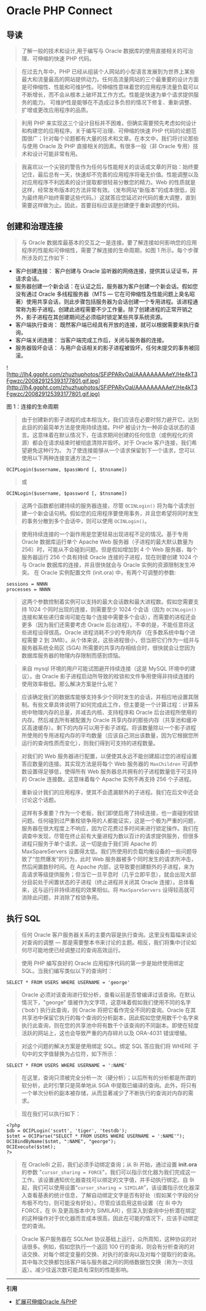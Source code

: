 # Oracle PHP Connect #
## 导读 ##
> 了解一般的技术和设计,用于编写与 Oracle 数据库的使用直接相关的可治理、可伸缩的快速 PHP 代码。

> 在过去九年中，PHP 已经从组装个人网站的小型语言发展到为世界上某些最大和流量最高的网站提供动力。任何高流量网站的三个最重要的设计方面是可伸缩性、性能和可维护性。可伸缩性意味着您的应用程序流量负载可以不断增长，而不会从根本上破坏其工作方式。性能是快速为单个请求提供服务的能力。 可维护性是能够在不造成过多负担的情况下修复、重新调整、扩增或更改应用程序的品质。

> 利用 PHP 来实现这三个设计目标并不困难，但确实需要预先考虑如何设计和构建您的应用程序。关于编写可治理、可伸缩的快速 PHP 代码的论题范围很广；针对每个论题都有大量的技术和文章。在本文中，我们将讨论那些与使用 Oracle 及 PHP 直接相关的因素。有很多一般（非 Oracle 专用）技术和设计可能非常有用。

> 我喜欢以一个尖锐的警告作为任何与性能相关的谈话或文章的开始：始终要记住，最后总有一天，快速却不完善的应用程序将毫无价值。性能调整以及对应用程序不利因素的设计提取都很轻易分散您的精力。Web 的性质就是这样，经常发布版本的方法非常有效。（发布网站“新版本”的成本很低，因为最终用户始终需要这些代码。）这就答应您延迟对代码的重大调整，直到需要这样做为止。因此，首要目标应该是创建便于重新调整的代码。
## 创建和治理连接 ##
> 与 Oracle 数据库最基本的交互之一是连接。要了解连接如何影响您的应用程序的性能和可伸缩性，需要了解连接的生命周期，如图 1 所示。每个步骤所涉及的工作如下：
  * 客户创建连接： 客户创建与 Oracle 监听器的网络连接，提供其认证证书，并请求会话。
  * 服务器创建一个新会话：在认证之后，服务器为客户创建一个新会话。假如您没有通过 Oracle 多线程服务器（MTS — 它在可伸缩性及性能问题上臭名昭著）使用共享会话，则此步骤包括服务器为会话创建一个专用进程。该进程通常称为影子进程。创建此进程需要不少工作量。除了创建进程的正常开销之外，影子进程在其创建期间还必须临时锁定某些共享系统资源。
  * 客户端执行查询： 既然客户端已经具有开放的连接，就可以根据需要来执行查询。
  * 客户端关闭连接： 当客户端完成工作后，关闭与服务器的连接。
  * 服务器毁坏会话： 与用户会话相关的影子进程被毁坏，任何未提交的事务被回滚。

![http://lh4.ggpht.com/zhuzhuphotos/SFiPPARvOaI/AAAAAAAAAeY/He4kT3Fgwzc/200829125393177801.gif.jpg](http://lh4.ggpht.com/zhuzhuphotos/SFiPPARvOaI/AAAAAAAAAeY/He4kT3Fgwzc/200829125393177801.gif.jpg)

图 1：连接的生命周期

> 由于创建新的影子进程的成本相当大，我们应该在必要时努力避开它。达到此目的的最简单方法是使用持续连接。PHP 被设计为一种非会话状态的语言。这意味着在默认情况下，在请求期间创建的任何信息（或例程化的资源）都会在请求结束时被彻底清除并毁坏。对于 Oracle 客户连接，我们希望避免这种行为。
> 为了使连接能够从一个请求保留到下一个请求，您可以使用以下两种连接变通方法之一：
```
OCIPLogin($username, $passWord [, $tnsname])
```
> 或
```
OCINLogin($username, $password [, $tnsname])
```

> 这两个函数都创建持续的服务器连接，尽管 `OCINLogin()` 将为每个请求创建一个新会话句柄。假如您的应用程序要使用事务，并且您希望将同时发生的事务分散到多个会话中，则可以使用 `OCINLogin()`。

> 使用持续连接的一个副作用是您更轻易出现进程不足的情况。基于专用 Oracle 数据库运行单个 Apache Web 服务器（子进程的最大默认数量为 256）时，可能从不会碰到问题。但是假如增加到 4 个 Web 服务器，每个服务器运行 256 个具有持续 Oracle 连接的子进程，现在则要创建 1024 个与 Oracle 数据库的连接，并且很快就会与 Oracle 实例的资源限制发生冲突。
> 在 Oracle 实例配置文件 (init.ora) 中，有两个可调整的参数:
```
sessions = NNNN
processes = NNNN
```
> 这两个参数控制着实例可以支持的最大会话数和最大进程数。假如您需要支持 1024 个同时出现的连接，则需要至少 1024 个会话（因为 `OCINLogin()` 连接和某些递归查询可能在每个连接中需要多个会话），而需要的进程还会更多（因为我们还需要考虑 Oracle 后台进程）。不幸的是，不能任意将这些进程设得很高。Oracle 进程消耗不少的专用内存（在多数系统中每个进程需要 2 到 3MB）。从个体来说，这些进程很小，但当把它们作为一组并与服务器系统全局区 (SGA) 所需要的共享内存相结合时，很快就会让您因为数据库服务器的物理内存限制而感到烦恼。

> 来自 mysql 环境的用户可能试图避开持续连接（这是 MySQL 环境中的建议）。由 Oracle 影子进程启动所导致的栓锁和文件争用使得非持续连接的使用效率极低。那么解决方案是什么呢？

> 应该确定我们的数据库能够支持多少个同时发生的会话，并相应地设置其限制。有些文章具体说明了如何完成此工作，但主要是一个计算过程：计算系统中物理内存的总量，并减去内核、支持程序和 Oracle 后台进程所使用的内存。然后减去所有被配置为 Oracle 共享内存的那些内存（共享池和缓冲区高速缓存）。剩下的内存可以用于影子进程。将该数量除以一个影子进程所使用的专用进程内存的平均数量（应该自己测出该数量，因为它根据您所运行的查询性质而变化），则我们得到可支持的进程数量。

> 对我们的 Web 服务器进行配置，以便使其永远不能创建超过您的进程设置答应数量的连接。其实现方法是将每个 Web 服务器的 `MaxChildren` 可调参数设置得足够低，使得所有 Web 服务器总共拥有的子进程数量低于可支持的 Oracle 连接数。这意味着每个 Apache 实例不再支持 256 个子进程。

> 重新设计我们的应用程序，使其不会遗漏额外的子进程。我们在后文中还会讨论这个话题。

> 这样有多重要？作为一个老板，我们即使启用了持续连接，也一直碰到栓锁问题。任何碰到过严重栓锁争用的人都能证实，这是一个极为严重的问题，服务器在很大程度上不响应，因为它花费过多时间来进行锁定操作。我们在调查中发现，尽管在终止前有大量进程为数以百计的请求提供服务，但很多进程只服务于单个请求。这一切是由于我们将 Apache 的 MaxSpareServers 设置得太低。我们所使用的负载均衡设备的一些问题导致了“忽然爆发”的行为，此时 Web 服务器被多个同时发生的请求所冲击，然后闲置数秒时间。在 Apache 内部，这导致要创建额外的子进程，来为高请求等级提供服务；但当它一旦平息时（几乎立即平息），就会出现大部分目前处于闲置状态的子进程（终止进程并关闭其 Oracle 连接）。总体看来，这与运行非持续进程的效果相似。将 `MaxSpareServers` 设得较高就可消除此问题，并消除了栓锁争用。
## 执行 SQL ##
> 任何 Oracle 客户服务器关系的主要内容是执行查询。这里没有篇幅来谈论对查询的调整 — 那是需要整本书来讨论的主题。相反，我们将集中讨论如何尽可能地使已经调整过的查询高效运行。

> 使用 PHP 编写良好的 Oracle 应用程序代码的第一步是始终使用绑定 SQL。当我们编写类似以下的查询时：
```
SELECT * FROM USERS WHERE USERNAME = 'george'
```
> Oracle 必须对该查询进行软分析，查看以前是否曾编译过该查询。在默认情况下，"george" 值被作为文字项，这意味着假如我们使用不同的名字 ('bob') 执行此查询，则 Oracle 将把它看作完全不同的查询。Oracle 在其共享池中保留它执行的每个查询的分析副本，因此假如您使用数千个名字来执行此查询，则在您的共享池中将有数千个该查询的不同副本。即使在轻度活跃的网站上，这也会导致严重的内存碎片以及 ORA-4031 错误增殖。

> 对这个问题的解决方案是使用绑定 SQL。绑定 SQL 答应我们将 WHERE 子句中的文字值替换为占位符，如下所示：
```
SELECT * FROM USERS WHERE USERNAME = ':NAME'
```
> 在这里，查询只须被完全分析一次（硬分析）；以后所有的分析都是所谓的软分析，此时引擎只是简单地从 SGA 中提取已编译的查询。此外，将只有一个单次分析的副本被存储，从而显著减少了不断执行的查询对内存的需求。

> 现在我们可以执行如下：
```
<?php
$db = OCIPLogin('scott', 'tiger', 'testdb');
$stmt = OCIParse("SELECT * FROM USERS WHERE USERNAME = ':NAME'");
OCIBindByName($stmt, ":NAME", "george");
OCIExecute($stmt);
?>
```
> 在 Oracle8i 之前，我们必须手动绑定查询；从 8i 开始，通过设置 **init.ora** 的参数 "`cursor_sharing = FORCE`"，我们可以指示优化器为我们完成这一工作。该设置通知优化器查找可以绑定的文字值，并手动执行绑定。自 9i 起，我们可以使用设置“`cursor_sharing = SIMILAR`”，该设置指示优化器深入查看基表的统计信息，了解自动绑定文字是否有好处（假如某个字段的分布极不均匀，则可能没有好处）。尽管应该启用这些设置（在 8i 中为 FORCE，在 9i 及更高版本中为 SIMILAR），但深入到查询中分析潜在绑定的这种操作对于优化器而言成本很高，因此在可能的情况下，应该手动绑定您的查询。

> Oracle 客户服务器在 SQLNet 协议基础上运行，众所周知，这种协议的对话很多。例如，假如您执行一个返回 100 行的查询，则会有分析查询的对话交换、对每个绑定变量的交换、对执行的查询以及对每个提取行的查询。其中每次交换都包括客户端与服务器之间的网络数据包交换（称为一次往返）。减少往返次数可能具有深刻的性能影响。


---


**引用**
  * [扩展可伸缩Oracle 与PHP](http://www.oracle.com/technology/global/cn/pub/articles/php_experts/scaling_oracle_and_php.html)